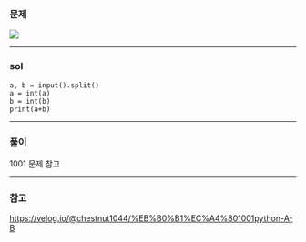 ### 문제
![](https://images.velog.io/images/chestnut1044/post/05a5fe92-2451-4f7b-a072-eb7d4fadb9b9/image.png)


---
### sol
```
a, b = input().split()
a = int(a)
b = int(b)
print(a+b)
```
---

### 풀이

1001 문제 참고


---

### 참고
https://velog.io/@chestnut1044/%EB%B0%B1%EC%A4%801001python-A-B